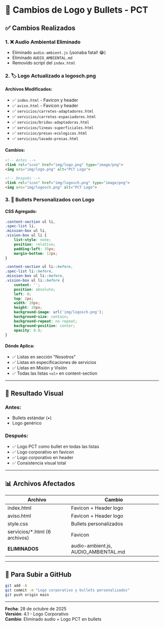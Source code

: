 # 🎨 Cambios de Logo y Bullets - PCT

## ✅ Cambios Realizados

### 1. **❌ Audio Ambiental Eliminado**
- Eliminado `audio-ambient.js` (¡sonaba fatal! 😂)
- Eliminado `AUDIO_AMBIENTAL.md`
- Removido script del `index.html`

### 2. **🏷️ Logo Actualizado a logosch.png**

#### **Archivos Modificados:**
- ✅ `index.html` - Favicon y header
- ✅ `aviso.html` - Favicon y header
- ✅ `servicios/carretes-adaptadores.html`
- ✅ `servicios/carretes-espaciadores.html`
- ✅ `servicios/bridas-adaptadoras.html`
- ✅ `servicios/lineas-superficiales.html`
- ✅ `servicios/presas-ecologicas.html`
- ✅ `servicios/lavado-presas.html`

#### **Cambios:**
```html
<!-- Antes -->
<link rel="icon" href="img/logo.png" type="image/png">
<img src="img/logo.png" alt="PCT Logo">

<!-- Después -->
<link rel="icon" href="img/logosch.png" type="image/png">
<img src="img/logosch.png" alt="PCT Logo">
```

### 3. **📍 Bullets Personalizados con Logo**

#### **CSS Agregado:**
```css
.content-section ul li,
.spec-list li,
.mission-box ul li,
.vision-box ul li {
    list-style: none;
    position: relative;
    padding-left: 35px;
    margin-bottom: 12px;
}

.content-section ul li::before,
.spec-list li::before,
.mission-box ul li::before,
.vision-box ul li::before {
    content: '';
    position: absolute;
    left: 0;
    top: 2px;
    width: 20px;
    height: 20px;
    background-image: url('img/logosch.png');
    background-size: contain;
    background-repeat: no-repeat;
    background-position: center;
    opacity: 0.8;
}
```

#### **Dónde Aplica:**
- ✅ Listas en sección "Nosotros"
- ✅ Listas en especificaciones de servicios
- ✅ Listas en Misión y Visión
- ✅ Todas las listas `<ul>` en content-section

---

## 🎯 Resultado Visual

### **Antes:**
- Bullets estándar (•)
- Logo genérico

### **Después:**
- ✅ Logo PCT como bullet en todas las listas
- ✅ Logo corporativo en favicon
- ✅ Logo corporativo en header
- ✅ Consistencia visual total

---

## 📊 Archivos Afectados

| Archivo | Cambio |
|---------|--------|
| index.html | Favicon + Header logo |
| aviso.html | Favicon + Header logo |
| style.css | Bullets personalizados |
| servicios/*.html (6 archivos) | Favicon |
| **ELIMINADOS** | audio-ambient.js, AUDIO_AMBIENTAL.md |

---

## 🚀 Para Subir a GitHub

```bash
git add -A
git commit -m "Logo corporativo y bullets personalizados"
git push origin main
```

---

**Fecha**: 28 de octubre de 2025  
**Versión**: 4.1 - Logo Corporativo  
**Cambio**: Eliminado audio + Logo PCT en bullets
